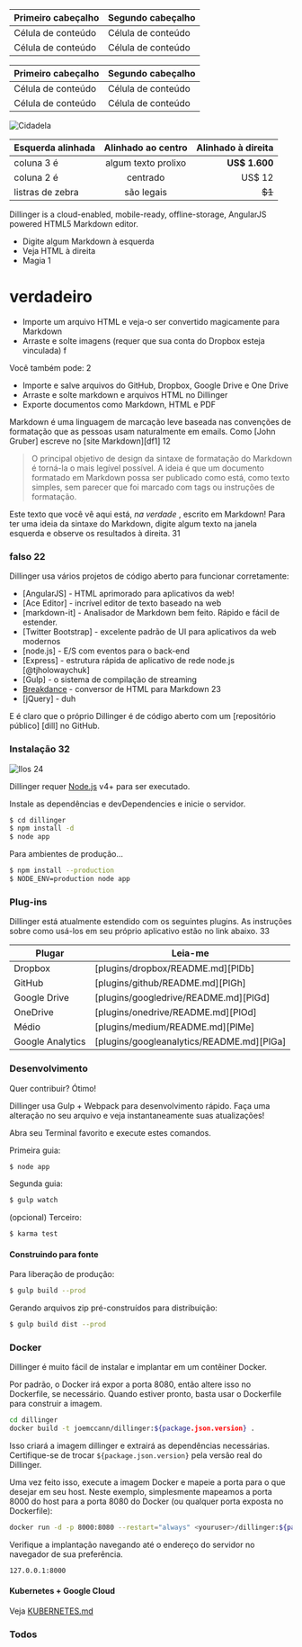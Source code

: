 Primeiro cabeçalho | Segundo cabeçalho
--- | ---
Célula de conteúdo | Célula de conteúdo
Célula de conteúdo | Célula de conteúdo

Primeiro cabeçalho | Segundo cabeçalho
--- | ---
Célula de conteúdo | Célula de conteúdo
Célula de conteúdo | Célula de conteúdo

![Cidadela](https://vignette.wikia.nocookie.net/masseffect/images/d/d7/MassEffect2Citadel.jpg/revision/latest?cb=20100721191415)

Esquerda alinhada | Alinhado ao centro | Alinhado à direita
:-- | :-: | --:
coluna 3 é | algum texto prolixo | **US$ 1.600**
coluna 2 é | centrado | US$ 12
listras de zebra | são legais | ~~$1~~

Dillinger is a cloud-enabled, mobile-ready, offline-storage, AngularJS powered HTML5 Markdown editor.

- Digite algum Markdown à esquerda
- Veja HTML à direita
- Magia 1

# verdadeiro

- Importe um arquivo HTML e veja-o ser convertido magicamente para Markdown
- Arraste e solte imagens (requer que sua conta do Dropbox esteja vinculada) f

Você também pode: 2

- Importe e salve arquivos do GitHub, Dropbox, Google Drive e One Drive
- Arraste e solte markdown e arquivos HTML no Dillinger
- Exporte documentos como Markdown, HTML e PDF

Markdown é uma linguagem de marcação leve baseada nas convenções de formatação que as pessoas usam naturalmente em emails. Como [John Gruber] escreve no [site Markdown][df1] 12

> O principal objetivo de design da sintaxe de formatação do Markdown é torná-la o mais legível possível. A ideia é que um documento formatado em Markdown possa ser publicado como está, como texto simples, sem parecer que foi marcado com tags ou instruções de formatação.

Este texto que você vê aqui está, *na verdade* , escrito em Markdown! Para ter uma ideia da sintaxe do Markdown, digite algum texto na janela esquerda e observe os resultados à direita. 31

### falso 22

Dillinger usa vários projetos de código aberto para funcionar corretamente:

- [AngularJS] - HTML aprimorado para aplicativos da web!
- [Ace Editor] - incrível editor de texto baseado na web
- [markdown-it] - Analisador de Markdown bem feito. Rápido e fácil de estender.
- [Twitter Bootstrap] - excelente padrão de UI para aplicativos da web modernos
- [node.js] - E/S com eventos para o back-end
- [Express] - estrutura rápida de aplicativo de rede node.js [@tjholowaychuk]
- [Gulp] - o sistema de compilação de streaming
- [Breakdance](https://breakdance.github.io/breakdance/) - conversor de HTML para Markdown 23
- [jQuery] - duh

E é claro que o próprio Dillinger é de código aberto com um [repositório público] [dill] no GitHub.

### Instalação 32

![Ilos](https://lh3.googleusercontent.com/proxy/DDV8a7sLIWurhJtW8Ego9bq-JlwpfFFoR0tkLJQKKYXEXoWHB6ZUP5jGKD2VcYt3z1QVsgcn6L3GoU1ns8m9fvi3U51GzddA70ZUMHgzHvjl4-i7YOJY9cShBPrfjUhMQhxaJ97WFBp612XmjMXVGypfGkiBarN4PWxhiHkiYYNW7HGbtTpOcyt9GQ4Q23C2noxLTWFXZMcQZhRpQA_qzu2n6_H6CPViBnhSHpEl4JZAPaGCSJqgZg) 24

Dillinger requer [Node.js](https://nodejs.org/) v4+ para ser executado.

Instale as dependências e devDependencies e inicie o servidor.

```sh
$ cd dillinger
$ npm install -d
$ node app
```

Para ambientes de produção...

```sh
$ npm install --production
$ NODE_ENV=production node app
```

### Plug-ins

Dillinger está atualmente estendido com os seguintes plugins. As instruções sobre como usá-los em seu próprio aplicativo estão no link abaixo. 33

Plugar | Leia-me
--- | ---
Dropbox | [plugins/dropbox/README.md][PlDb]
GitHub | [plugins/github/README.md][PlGh]
Google Drive | [plugins/googledrive/README.md][PlGd]
OneDrive | [plugins/onedrive/README.md][PlOd]
Médio | [plugins/medium/README.md][PlMe]
Google Analytics | [plugins/googleanalytics/README.md][PlGa]

### Desenvolvimento

Quer contribuir? Ótimo!

Dillinger usa Gulp + Webpack para desenvolvimento rápido. Faça uma alteração no seu arquivo e veja instantaneamente suas atualizações!

Abra seu Terminal favorito e execute estes comandos.

Primeira guia:

```sh
$ node app
```

Segunda guia:

```sh
$ gulp watch
```

(opcional) Terceiro:

```sh
$ karma test
```

#### Construindo para fonte

Para liberação de produção:

```sh
$ gulp build --prod
```

Gerando arquivos zip pré-construídos para distribuição:

```sh
$ gulp build dist --prod
```

### Docker

Dillinger é muito fácil de instalar e implantar em um contêiner Docker.

Por padrão, o Docker irá expor a porta 8080, então altere isso no Dockerfile, se necessário. Quando estiver pronto, basta usar o Dockerfile para construir a imagem.

```sh
cd dillinger
docker build -t joemccann/dillinger:${package.json.version} .
```

Isso criará a imagem dillinger e extrairá as dependências necessárias. Certifique-se de trocar `${package.json.version}` pela versão real do Dillinger.

Uma vez feito isso, execute a imagem Docker e mapeie a porta para o que desejar em seu host. Neste exemplo, simplesmente mapeamos a porta 8000 do host para a porta 8080 do Docker (ou qualquer porta exposta no Dockerfile):

```sh
docker run -d -p 8000:8080 --restart="always" <youruser>/dillinger:${package.json.version}
```

Verifique a implantação navegando até o endereço do servidor no navegador de sua preferência.

```sh
127.0.0.1:8000
```

#### Kubernetes + Google Cloud

Veja [KUBERNETES.md](https://github.com/joemccann/dillinger/blob/master/KUBERNETES.md)

### Todos
